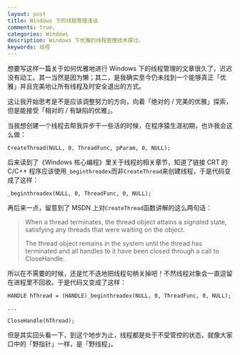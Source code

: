 ```yaml
---
layout: post
title: Windows 下的线程管理浅谈
comments: true,
categories: Windows
description: Windows 下优雅的线程管理技术探讨。
keywords: 线程
---
```


想要写这样一篇关于如何优雅地进行 Windows 下的线程管理的文章很久了，迟迟没有动工。其一当然是因为懒；其二，是我确实至今仍未找到一个能够真正「优雅」并且完美地让所有线程及时安全退出的方式。

这让我开始思考是不是应该调整努力的方向，向着「绝对的 / 完美的优雅」探索，但是能接受「相对的 / 有缺陷的优雅」。

当我想创建一个线程去帮我异步干一些活的时候，在程序猿生涯初期，也许我会这么做：

```
CreateThread(NULL, 0, ThreadFunc, pParam, 0, NULL);
```

后来读到了《Windows 核心编程》里关于线程的相关章节，知道了链接 CRT 的 C/C++ 程序应该使用`_beginthreadex`而非`CreateThread`来创建线程，于是代码变成了这样：

```
_beginthreadex(NULL, 0, ThreadFunc, 0, NULL);
```

再后来一点，留意到了 MSDN 上对`CreateThread`函数讲解的这么两句话：

> When a thread terminates, the thread object attains a signaled state, satisfying any threads that were waiting on the object.
>
> The thread object remains in the system until the thread has terminated and all handles to it have been closed through a call to CloseHandle.

所以在不需要的时候，还是忙不迭地把线程句柄关掉吧！不然线程对象会一直逗留在进程里不回收。于是代码又变成了这样：

```
HANDLE hThread = (HANDLE)_beginthreadex(NULL, 0, ThreadFunc, 0, NULL);

...

CloseHandle(hThread);
```

但是其实回头看一下，到这个地步为止，线程都是处于不受管控的状态，就像大家口中的「野指针」一样，是「野线程」。
